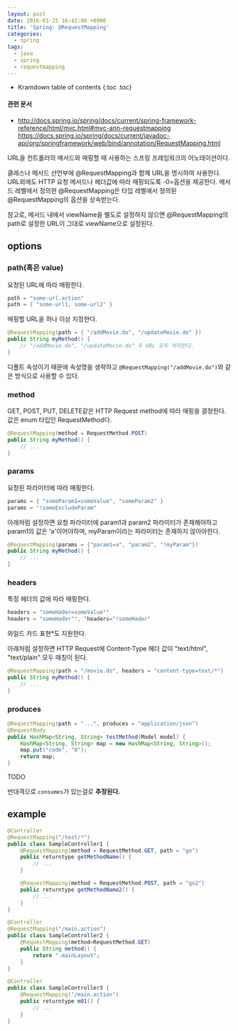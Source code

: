 ```yaml
---
layout: post
date: 2016-01-25 16:42:00 +0900
title: 'Spring: @RequestMapping'
categories:
  - spring
tags:
  - java
  - spring
  - requestmapping
---
```


* Kramdown table of contents
{:toc .toc}

#### 관련 문서

- http://docs.spring.io/spring/docs/current/spring-framework-reference/html/mvc.html#mvc-ann-requestmapping
https://docs.spring.io/spring/docs/current/javadoc-api/org/springframework/web/bind/annotation/RequestMapping.html


URL을 컨트롤러의 메서드와 매핑할 때 사용하는 스프링 프레임워크의 어노테이션이다.

클래스나 메서드 선언부에 @RequestMapping과 함께 URL을 명시하여 사용한다. URL외에도 HTTP 요청 메서드나 헤더값에 따라 매핑되도록 -0=옵션을 제공한다. 메서드 레벨에서 정의한 @RequestMapping은 타입 레벨에서 정의된 @RequestMapping의 옵션을 상속받는다.

참고로, 메서드 내에서 viewName을 별도로 설정하지 않으면 @RequestMapping의 path로 설정한 URL이 그대로 viewName으로 설정된다.

## options

### path(혹은 value)

요청된 URL에 따라 매핑한다.

```java
path = "some-url.action"
path = { "some-url1, some-url2" }
```

매핑할 URL을 하나 이상 지정한다.

```java
@RequestMapping(path = { "/addMovie.do", "/updateMovie.do" })
public String myMethod() {
    // "/addMovie.do", "/updateMovie.do" 두 URL 모두 처리한다.
}
```

디폴트 속성이기 때문에 속성명을 생략하고 `@RequestMapping("/addMovie.do")`와 같은 방식으로 사용할 수 있다.

### method

GET, POST, PUT, DELETE같은 HTTP Request method에 따라 매핑을 결정한다. 값은 enum 타입인 RequestMethod다.

```java
@RequestMapping(method = RequestMethod.POST)
public String myMethod() {
    // ...
}
```

### params

요청된 파라미터에 따라 매핑한다.

```java
params = { "someParam1=someValue", "someParam2" }
params = "!someExcludeParam"
```

아래처럼 설정하면 요청 파라미터에 param1과 param2 파라미터가 존재해야하고 param1의 값은 'a'이어야하며, myParam이라는 파라미터는 존재하지 않아야한다.

```java
@RequestMapping(params = {"param1=a", "param2", "!myParam"})
public String myMethod() {
    // ...
}
```

### headers

특정 헤더의 값에 따라 매핑한다.

```java
headers = "someHader=someValue"'
headers = "someHader"', 'headers="!someHader"
```

와일드 카드 표현*도 지원한다.

아래처럼 설정하면 HTTP Request에 Content-Type 헤더 값이 "text/html", "text/plain" 모두 매칭이 된다.

```java
@RequestMapping(path = "/movie.do", headers = "content-type=text/*")
public String myMethod() {
    // ...
}
```

### produces

```java
@RequestMapping(path = "...", produces = "application/json")
@RequestBody
public HashMap<String, String> testMethod(Model model) {
    HashMap<String, String> map = new HashMap<String, String>();
    map.put("code", "0");
    return map;
}
```

TODO

반대격으로 `consumes`가 있는걸로 **추정된다.**

## example

```java
@Controller
@RequestMapping("/test/*")
public class SampleController1 {
    @RequestMapping(method = RequestMethod.GET, path = "go")
    public returntype getMethodName() {
        // ...
    }

    @RequestMapping(method = RequestMethod.POST, path = "go2")
    public returntype getMethodName2() {
        // ...
    }
}

@Controller
@RequestMapping("/main.action")
public class SampleController2 {
    @RequestMapping(method=RequestMethod.GET)
    public String method() {
        return ".mainLayout";
    }
}

@Controller
public class SampleController3 {
    @RequestMapping("/main.action")
    public returntype m01() {
        // ...
    }
}
```
